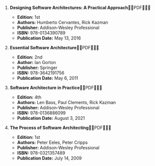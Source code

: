 1. **Designing Software Architectures: A Practical Approach**🚨🚨PDF🚨🚨🚨
   - **Edition:** 1st
   - **Authors:** Humberto Cervantes, Rick Kazman
   - **Publisher:** Addison-Wesley Professional
   - **ISBN:** 978-0134390789
   - **Publication Date:** May 13, 2016

2. **Essential Software Architecture**🚨🚨PDF🚨🚨🚨
   - **Edition:** 2nd
   - **Author:** Ian Gorton
   - **Publisher:** Springer
   - **ISBN:** 978-3642191756
   - **Publication Date:** May 6, 2011

3. **Software Architecture in Practice**🚨🚨PDF🚨🚨🚨
   - **Edition:** 4th
   - **Authors:** Len Bass, Paul Clements, Rick Kazman
   - **Publisher:** Addison-Wesley Professional
   - **ISBN:** 978-0136886099
   - **Publication Date:** August 3, 2021

4. **The Process of Software Architecting**🚨🚨PDF🚨🚨🚨
   - **Edition:** 1st
   - **Authors:** Peter Eeles, Peter Cripps
   - **Publisher:** Addison-Wesley Professional
   - **ISBN:** 978-0321357489
   - **Publication Date:** July 14, 2009
